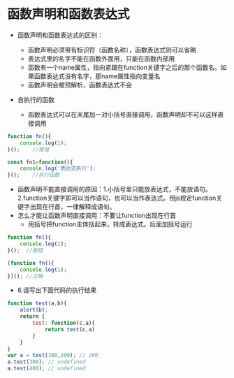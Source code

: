 # 函数声明和函数表达式

- 函数声明和函数表达式的区别：
  - 函数声明必须带有标识符（函数名称），函数表达式则可以省略
  - 表达式里的名字不能在函数外面用，只能在函数内部用
  - 函数有一个name属性，指向紧跟在function关键字之后的那个函数名。如果函数表达式没有名字，那name属性指向变量名
  - 函数声明会被预解析，函数表达式不会

- 自执行的函数
  - 函数表达式可以在末尾加一对小括号直接调用，函数声明却不可以这样直接调用

```js
function fn(){
    console.log(1);
}();    //报错

const fn1=function(){
    console.log('表达式执行');
}();    //执行函数
```

- 函数声明不能直接调用的原因：1.小括号里只能放表达式，不能放语句。2.function关键字即可以当作语句，也可以当作表达式。但js规定function关键字出现在行首，一律解释成语句。
- 怎么才能让函数声明直接调用：不要让function出现在行首
  - 用括号把function主体括起来，转成表达式。后面加括号运行

```js
function fn(){
    console.log(1);
}();  //报错

(function fn(){
    console.log(1);
})(); //正确
```

- 6.请写出下面代码的执行结果

```js
function test(a,b){
    alert(b);
    return {
        test: function(c,a){
            return test(c,a)
        }
    }
}
var a = test(100,200); // 200
a.test(300); // undefined
a.test(400); // undefined

```
